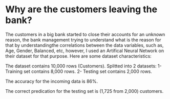 # Why are the customers leaving the bank?

The customers in a big bank started to close their accounts for an unknown reason, 
the bank management trying to understand what is the reason for that 
by understandingthe correlations between the data variables, 
such as, Age, Gender, Balanced, etc, however, I used an Artifical Neural Network on their dataset for that purpose. 
Here are some dataset characteristics:

The dataset contains 10,000 rows (Customers).
Splitted into 2 datasets:
          1- Training set contains 8,000 rows.
          2- Testing set contains 2,000 rows.

The accuracy for the incoming data is 86%.

The correct predication for the testing set is (1,725 from 2,000) customers.
